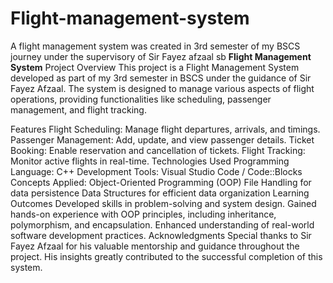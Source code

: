 # Flight-management-system
A flight management system was created in 3rd semester of my BSCS journey under the supervisory of Sir Fayez afzaal sb 
**Flight Management System**
Project Overview
This project is a Flight Management System developed as part of my 3rd semester in BSCS under the guidance of Sir Fayez Afzaal. The system is designed to manage various aspects of flight operations, providing functionalities like scheduling, passenger management, and flight tracking.

Features
Flight Scheduling: Manage flight departures, arrivals, and timings.
Passenger Management: Add, update, and view passenger details.
Ticket Booking: Enable reservation and cancellation of tickets.
Flight Tracking: Monitor active flights in real-time.
Technologies Used
Programming Language: C++
Development Tools: Visual Studio Code / Code::Blocks
Concepts Applied:
Object-Oriented Programming (OOP)
File Handling for data persistence
Data Structures for efficient data organization
Learning Outcomes
Developed skills in problem-solving and system design.
Gained hands-on experience with OOP principles, including inheritance, polymorphism, and encapsulation.
Enhanced understanding of real-world software development practices.
Acknowledgments
Special thanks to Sir Fayez Afzaal for his valuable mentorship and guidance throughout the project. His insights greatly contributed to the successful completion of this system.
